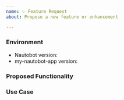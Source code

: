 ```yaml
---
name: ✨ Feature Request
about: Propose a new feature or enhancement

---
```


### Environment
* Nautobot version:  <!-- Example: 1.5.7 -->
* my-nautobot-app version:  <!-- Example: 0.1.0 -->

<!--
    Describe in detail the new functionality you are proposing.
-->
### Proposed Functionality

<!--
    Convey an example use case for your proposed feature. Write from the
    perspective of a user who would benefit from the proposed
    functionality and describe how.
--->
### Use Case

